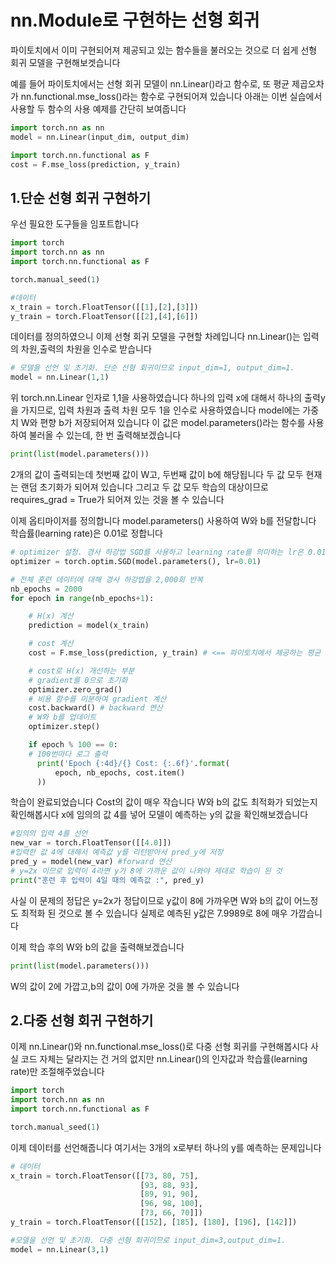 # nn.Module로 구현하는 선형 회귀 

파이토치에서 이미 구현되어져 제공되고 있는 함수들을 불러오는 것으로 더 쉽게 선형 회귀 모델을 구현해보겟습니다

예를 들어 파이토치에서는 선형 회귀 모델이 nn.Linear()라고 함수로, 또 평균 제곱오차가 nn.functional.mse_loss()라는 함수로 구현되어져 있습니다
아래는 이번 실습에서 사용할 두 함수의 사용 예제를 간단히 보여줍니다 

```py
import torch.nn as nn
model = nn.Linear(input_dim, output_dim)

import torch.nn.functional as F
cost = F.mse_loss(prediction, y_train)
```

## 1.단순 선형 회귀 구현하기

우선 필요한 도구들을 임포트합니다 

```py
import torch
import torch.nn as nn
import torch.nn.functional as F

torch.manual_seed(1)
```

```py
#데이터
x_train = torch.FloatTensor([[1],[2],[3]])
y_train = torch.FloatTensor([[2],[4],[6]])
```

데이터를 정의하였으니 이제 선형 회귀 모델을 구현할 차례입니다 
nn.Linear()는 입력의 차원,출력의 차원을 인수로 받습니다

```py
# 모델을 선언 및 초기화. 단순 선형 회귀이므로 input_dim=1, output_dim=1.
model = nn.Linear(1,1)
```

위 torch.nn.Linear 인자로 1,1을 사용하였습니다 하나의 입력 x에 대해서 하나의 출력y을 가지므로, 입력 차원과 출력 차원 
모두 1을 인수로 사용하였습니다 model에는 가중치 W와 편향 b가 저장되어져 있습니다 
이 값은 model.parameters()라는 함수를 사용하여 불러올 수 있는데, 한 번 출력해보겠습니다 

```py 
print(list(model.parameters()))
```

2개의 값이 출력되는데 첫번째 값이 W고, 두번째 값이 b에 해당됩니다 두 값 모두 현재는 랜덤 초기화가 되어져 있습니다
그리고 두 값 모두 학습의 대상이므로 requires_grad = True가 되어져 있는 것을 볼 수 있습니다 

이제 옵티마이저를 정의합니다 model.parameters() 사용하여 W와 b를 전달합니다 
학습률(learning rate)은 0.01로 정합니다 

```py
# optimizer 설정. 경사 하강법 SGD를 사용하고 learning rate를 의미하는 lr은 0.01
optimizer = torch.optim.SGD(model.parameters(), lr=0.01) 

# 전체 훈련 데이터에 대해 경사 하강법을 2,000회 반복
nb_epochs = 2000
for epoch in range(nb_epochs+1):

    # H(x) 계산
    prediction = model(x_train)

    # cost 계산
    cost = F.mse_loss(prediction, y_train) # <== 파이토치에서 제공하는 평균 제곱 오차 함수

    # cost로 H(x) 개선하는 부분
    # gradient를 0으로 초기화
    optimizer.zero_grad()
    # 비용 함수를 미분하여 gradient 계산
    cost.backward() # backward 연산
    # W와 b를 업데이트
    optimizer.step()

    if epoch % 100 == 0:
    # 100번마다 로그 출력
      print('Epoch {:4d}/{} Cost: {:.6f}'.format(
          epoch, nb_epochs, cost.item()
      ))
```

학습이 완료되었습니다 Cost의 값이 매우 작습니다 W와 b의 값도 최적화가 되었는지 확인해봅시다 
x에 임의의 값 4를 넣어 모델이 예측하는 y의 값을 확인해보겠습니다

```py
#임의의 입력 4를 선언 
new_var = torch.FloatTensor([[4.0]])
#입력한 값 4에 대해서 예측값 y를 리턴받아서 pred_y에 저장
pred_y = model(new_var) #forward 연산
# y=2x 이므로 입력이 4라면 y가 8에 가까운 값이 나와야 제대로 학습이 된 것
print("훈련 후 입력이 4일 때의 예측값 :", pred_y) 
```
 
사실 이 문제의 정답은 y=2x가 정답이므로 y값이 8에 가까우면 W와 b의 값이 어느정도 최적화 된 것으로 볼 수 있습니다
실제로 예측된 y값은 7.9989로 8에 매우 가깝습니다 

이제 학습 후의 W와 b의 값을 출력해보겠습니다 

```py
print(list(model.parameters()))
```

W의 값이 2에 가깝고,b의 값이 0에 가까운 것을 볼 수 있습니다 


## 2.다중 선형 회귀 구현하기 

이제 nn.Linear()와 nn.functional.mse_loss()로 다중 선형 회귀를 구현해봅시다 사실 코드 자체는 달라지는 건 거의 없지만
nn.Linear()의 인자값과 학습률(learning rate)만 조절해주었습니다 

```py
import torch
import torch.nn as nn
import torch.nn.functional as F

torch.manual_seed(1)
```

이제 데이터를 선언해줍니다 여기서는 3개의 x로부터 하나의 y를 예측하는 문제입니다 

```py
# 데이터
x_train = torch.FloatTensor([[73, 80, 75],
                             [93, 88, 93],
                             [89, 91, 90],
                             [96, 98, 100],
                             [73, 66, 70]])
y_train = torch.FloatTensor([[152], [185], [180], [196], [142]])
```

```py
#모델을 선언 및 초기화. 다중 선형 회귀이므로 input_dim=3,output_dim=1.
model = nn.Linear(3,1)
```



















